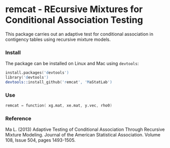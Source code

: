 # remcat - REcursive Mixtures for Conditional Association Testing

This package carries out an adaptive test for conditional association in contigency tables using recursive mixture models.

### Install
The package can be installed on Linux and Mac using `devtools`:

```S
install.packages('devtools')
library('devtools')
devtools::install_github('remcat', 'MaStatLab')
```

### Use

```S
remcat = function( xg.mat, xe.mat, y.vec, rho0)
```

### Reference

Ma L. (2013) Adaptive Testing of Conditional Association Through Recursive Mixture Modeling. Journal of the American Statistical Association. Volume 108, Issue 504, pages 1493-1505.
